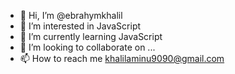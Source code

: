 - 👋 Hi, I’m @ebrahymkhalil
- 👀 I’m interested in JavaScript
- 🌱 I’m currently learning JavaScript
- 💞️ I’m looking to collaborate on ...
- 📫 How to reach me khalilaminu9090@gmail.com

<!---
ebrahymkhalil/ebrahymkhalil is a ✨ special ✨ repository because its `README.md` (this file) appears on your GitHub profile.
You can click the Preview link to take a look at your changes.
--->

